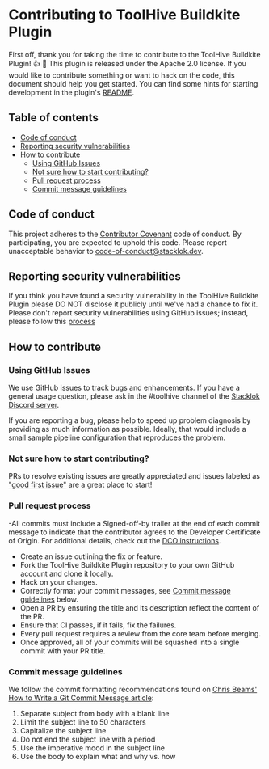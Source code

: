 # Contributing to ToolHive Buildkite Plugin <!-- omit from toc -->

First off, thank you for taking the time to contribute to the ToolHive Buildkite Plugin! :+1: :tada: This plugin
is released under the Apache 2.0 license. If you would like to contribute
something or want to hack on the code, this document should help you get
started. You can find some hints for starting development in the plugin's
[README](https://github.com/StacklokLabs/toolhive-buildkite-plugin/blob/main/README.md).

## Table of contents <!-- omit from toc -->

- [Code of conduct](#code-of-conduct)
- [Reporting security vulnerabilities](#reporting-security-vulnerabilities)
- [How to contribute](#how-to-contribute)
  - [Using GitHub Issues](#using-github-issues)
  - [Not sure how to start contributing?](#not-sure-how-to-start-contributing)
  - [Pull request process](#pull-request-process)
  - [Commit message guidelines](#commit-message-guidelines)

## Code of conduct

This project adheres to the
[Contributor Covenant](https://github.com/StacklokLabs/toolhive-buildkite-plugin/blob/main/CODE_OF_CONDUCT.md)
code of conduct. By participating, you are expected to uphold this code. Please
report unacceptable behavior to
[code-of-conduct@stacklok.dev](mailto:code-of-conduct@stacklok.dev).

## Reporting security vulnerabilities

If you think you have found a security vulnerability in the ToolHive Buildkite Plugin please DO NOT
disclose it publicly until we've had a chance to fix it. Please don't report
security vulnerabilities using GitHub issues; instead, please follow this
[process](https://github.com/StacklokLabs/toolhive-buildkite-plugin/blob/main/SECURITY.md)

## How to contribute

### Using GitHub Issues

We use GitHub issues to track bugs and enhancements. If you have a general usage
question, please ask in the #toolhive channel of the
[Stacklok Discord server](https://discord.gg/stacklok).

If you are reporting a bug, please help to speed up problem diagnosis by
providing as much information as possible. Ideally, that would include a small
sample pipeline configuration that reproduces the problem.

### Not sure how to start contributing?

PRs to resolve existing issues are greatly appreciated and issues labeled as
["good first issue"](https://github.com/StacklokLabs/toolhive-buildkite-plugin/issues?q=is%3Aopen+is%3Aissue+label%3A%22good+first+issue%22)
are a great place to start!

### Pull request process

-All commits must include a Signed-off-by trailer at the end of each commit
message to indicate that the contributor agrees to the Developer Certificate of
Origin. For additional details, check out the [DCO instructions](dco.md).

- Create an issue outlining the fix or feature.
- Fork the ToolHive Buildkite Plugin repository to your own GitHub account and clone it locally.
- Hack on your changes.
- Correctly format your commit messages, see
  [Commit message guidelines](#commit-message-guidelines) below.
- Open a PR by ensuring the title and its description reflect the content of the
  PR.
- Ensure that CI passes, if it fails, fix the failures.
- Every pull request requires a review from the core team before merging.
- Once approved, all of your commits will be squashed into a single commit with
  your PR title.

### Commit message guidelines

We follow the commit formatting recommendations found on
[Chris Beams' How to Write a Git Commit Message article](https://chris.beams.io/posts/git-commit/):

1. Separate subject from body with a blank line
1. Limit the subject line to 50 characters
1. Capitalize the subject line
1. Do not end the subject line with a period
1. Use the imperative mood in the subject line
1. Use the body to explain what and why vs. how
